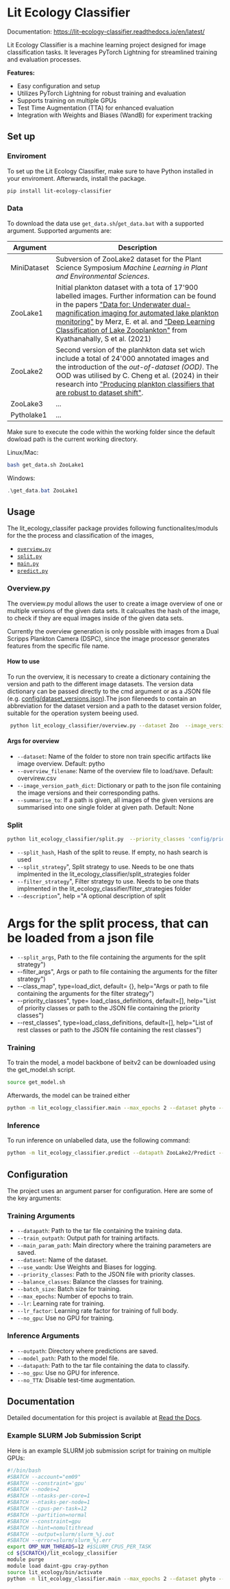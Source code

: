 # Lit Ecology Classifier
Documentation: https://lit-ecology-classifier.readthedocs.io/en/latest/

Lit Ecology Classifier is a machine learning project designed for image classification tasks. It leverages PyTorch Lightning for streamlined training and evaluation processes.

**Features:**

- Easy configuration and setup
- Utilizes PyTorch Lightning for robust training and evaluation
- Supports training on multiple GPUs
- Test Time Augmentation (TTA) for enhanced evaluation
- Integration with Weights and Biases (WandB) for experiment tracking

## Set up

### Enviroment

To set up the Lit Ecology Classifier, make sure to have Python installed in your enviroment. Afterwards, install the package.

```bash
pip install lit-ecology-classifier
```

### Data

To download the data use `get_data.sh`/`get_data.bat` with a supported argument. Supported arguments are:

| Argument        | Description                       |
| ------------    | --------|
| MiniDataset   |  Subversion of ZooLake2 dataset for the Plant Science Symposium *Machine Learning in Plant and Environmental Sciences*. 
| ZooLake1      |  Initial plankton dataset with a tota of 17'900 labelled images. Further information can be found in the papers ["Data for: Underwater dual-magnification imaging for automated lake plankton monitoring"](https://opendata.eawag.ch/dataset/data-for-underwater-dual-magnification-imaging-for-automated-lake-plankton-monitoring) by Merz, E. et al. and ["Deep Learning Classification of Lake Zooplankton"]((https://opendata.eawag.ch/dataset/deep-learning-classification-of-zooplankton-from-lakes)) from Kyathanahally, S et al. (2021)     |
| ZooLake2      | Second version of the planhkton data set wich include a total of 24'000 annotated images and the introduction of the *out-of-dataset (OOD)*. The OOD was utilised by C. Cheng et al. (2024) in their research into ["Producing plankton classifiers that are robust to dataset shift"](https://data.eawag.ch/dataset/data-for-producing-plankton-classifiers-that-are-robust-to-dataset-shift).|
| ZooLake3      | ...  |
| Pytholake1    | ...  |

 Make sure to execute the code within the working folder since the default dowload path is the current working directory.

Linux/Mac:
```bash 
bash get_data.sh ZooLake1
```
Windows:
```powershell
.\get_data.bat ZooLake1
````

## Usage

The lit_ecology_classifer package provides following functionalites/moduls for the the process and classification of the images,

- [`overview.py`](#Overviewpy)
- [`split.py`](#Split)
- [`main.py`](#training)
- [`predict.py`](#inference)

### Overview.py

The overview.py modul allows the user to create a image overview of one or multiple versions of the given data sets. It calcualtes the hash of the image, to check if they are equal images inside of the given data sets. 

Currently the overview generation is only possible with images from a Dual Scripps Plankton Camera (DSPC), since the image processor generates features from the specific file name. 

#### How to use

To run the overview, it is necessary to create a dictionary containing the version and path to the different image datasets. The version data dictionary can be passed directly to the cmd argument or as a JSON file (e.g. [config/dataset_versions.json](config/dataset_versions.json)).The json fileneeds to contain an abbreviation for the dataset version
and a path to the dataset version folder, suitable for the operation system beeing used.


```bash
 python lit_ecology_classifier/overview.py --dataset Zoo  --image_version_path_dict "config/dataset_versions.json" 
```

#### Args for overview
- `--dataset`: Name of the folder to store non train specific artifacts like image overview. Default: pytho
- `--overview_filename`: Name of the overview file to load/save. Default: overvirew.csv
- `--image_version_path_dict`: Dictionary or path to the json file containing the image versions and their corresponding paths.
- `--summarise_to`: If a path is given, all images of the given versions are summarised into one single folder at given path. Default: None

### Split

```bash
python lit_ecology_classifier/split.py  --priority_classes 'config/priority.json' --rest_classes 'config/rest_classes.json' --dataset "Zoo"
```
    
- `--split_hash`, Hash of the split to reuse. If empty, no hash search is used
- `--split_strategy`",  Split strategy to use. Needs to be one thats implmented in the lit_ecology_classifier/split_strategies folder
- `--filter_strategy`", Filter strategy to use. Needs to be one thats implmented in the lit_ecology_classifier/filter_strategies folder
- `--description`", help ="A optional description of split

# Args for the split process, that can be loaded from a json file
- `--split_args`, Path to the file containing the arguments for the split strategy")
- --filter_args",  Args or path to file containing the arguments for the filter strategy")
- --class_map", type=load_dict, default= {}, help="Args or path to file containing the arguments for the filter strategy")
- --priority_classes", type= load_class_definitions, default=[], help="List of priority classes or path to the JSON file containing the priority classes")
- --rest_classes", type=load_class_definitions, default=[], help="List of rest classes or path to the JSON file containing the rest classes")

### Training


To train the model, a model backbone of beitv2 can be downloaded using the get_model.sh script.

```bash
source get_model.sh
```

Afterwards, the model can be trained either 

```bash
python -m lit_ecology_classifier.main --max_epochs 2 --dataset phyto --priority config/priority.json --datapath data/ZooLake2
```

### Inference

To run inference on unlabelled data, use the following command:

```bash
python -m lit_ecology_classifier.predict --datapath ZooLake2/Predict --model_path phyto_priority_cyanos.ckpt --outpath ./predictions/
```

## Configuration

The project uses an argument parser for configuration. Here are some of the key arguments:

### Training Arguments

- `--datapath`: Path to the tar file containing the training data.
- `--train_outpath`: Output path for training artifacts.
- `--main_param_path`: Main directory where the training parameters are saved.
- `--dataset`: Name of the dataset.
- `--use_wandb`: Use Weights and Biases for logging.
- `--priority_classes`: Path to the JSON file with priority classes.
- `--balance_classes`: Balance the classes for training.
- `--batch_size`: Batch size for training.
- `--max_epochs`: Number of epochs to train.
- `--lr`: Learning rate for training.
- `--lr_factor`: Learning rate factor for training of full body.
- `--no_gpu`: Use no GPU for training.

### Inference Arguments

- `--outpath`: Directory where predictions are saved.
- `--model_path`: Path to the model file.
- `--datapath`: Path to the tar file containing the data to classify.
- `--no_gpu`: Use no GPU for inference.
- `--no_TTA`: Disable test-time augmentation.

## Documentation

Detailed documentation for this project is available at [Read the Docs](https://lit-ecology-classifier.readthedocs.io).

### Example SLURM Job Submission Script

Here is an example SLURM job submission script for training on multiple GPUs:

```bash
#!/bin/bash
#SBATCH --account="em09"
#SBATCH --constraint='gpu'
#SBATCH --nodes=2
#SBATCH --ntasks-per-core=1
#SBATCH --ntasks-per-node=1
#SBATCH --cpus-per-task=12
#SBATCH --partition=normal
#SBATCH --constraint=gpu
#SBATCH --hint=nomultithread
#SBATCH --output=slurm/slurm_%j.out
#SBATCH --error=slurm/slurm_%j.err
export OMP_NUM_THREADS=12 #$SLURM_CPUS_PER_TASK
cd ${SCRATCH}/lit_ecology_classifier
module purge
module load daint-gpu cray-python
source lit_ecology/bin/activate
python -m lit_ecology_classifier.main --max_epochs 2 --dataset phyto --priority config/priority.json
```
